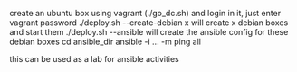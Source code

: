 create an ubuntu box using vagrant (./go_dc.sh) and login in it, just enter vagrant password
./deploy.sh --create-debian x will create x debian boxes and start them
./deploy.sh --ansible will create the ansible config for these debian boxes
cd ansible_dir
ansible -i ... -m ping all 

this can be used as a lab for ansible activities
